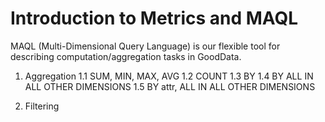 # Introduction to Metrics and MAQL

MAQL (Multi-Dimensional Query Language) is our flexible tool for describing computation/aggregation tasks in GoodData.

1. Aggregation
1.1 SUM, MIN, MAX, AVG
1.2 COUNT
1.3 BY
1.4 BY ALL IN ALL OTHER DIMENSIONS
1.5 BY attr, ALL IN ALL OTHER DIMENSIONS

2. Filtering